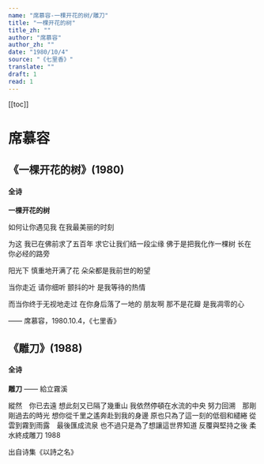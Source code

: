 ```yaml
---
name: "席慕容-一棵开花的树/雕刀"
title: "一棵开花的树"
title_zh: ""
author: "席慕容"
author_zh: ""
date: "1980/10/4"
source: "《七里香》"
translate: ""
draft: 1
read: 1
---
```


[[toc]]

# 席慕容

## 《一棵开花的树》(1980)

<!-- tabs:start -->

#### **全诗**

**一棵开花的树**

如何让你遇见我
在我最美丽的时刻

为这
我已在佛前求了五百年
求它让我们结一段尘缘
佛于是把我化作一棵树
长在你必经的路旁

阳光下
慎重地开满了花
朵朵都是我前世的盼望

当你走近
请你细听
颤抖的叶
是我等待的热情

而当你终于无视地走过
在你身后落了一地的
朋友啊
那不是花瓣
是我凋零的心

—— 席慕容，1980.10.4，《七里香》

<!-- tabs:end -->

## 《雕刀》(1988)

<!-- tabs:start -->

#### **全诗**

**雕刀**
—— 給立霧溪

縱然　你已去遠
想此刻又已隔了幾重山
我依然停頓在水流的中央
努力回溯　那剛剛過去的時光
想你從千里之遙奔赴到我的身邊
原也只為了這一刻的低徊和繾綣
從雲到霧到雨露　最後匯成流泉
也不過只是為了想讓這世界知道
反覆與堅持之後
柔水終成雕刀
1988

出自诗集《以詩之名》

<!-- tabs:end -->
